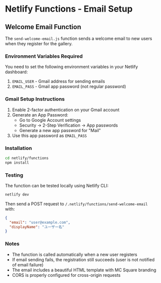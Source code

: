 # Netlify Functions - Email Setup

## Welcome Email Function

The `send-welcome-email.js` function sends a welcome email to new users when they register for the gallery.

### Environment Variables Required

You need to set the following environment variables in your Netlify dashboard:

1. `EMAIL_USER` - Gmail address for sending emails
2. `EMAIL_PASS` - Gmail app password (not regular password)

### Gmail Setup Instructions

1. Enable 2-factor authentication on your Gmail account
2. Generate an App Password:
   - Go to Google Account settings
   - Security → 2-Step Verification → App passwords
   - Generate a new app password for "Mail"
3. Use this app password as `EMAIL_PASS`

### Installation

```bash
cd netlify/functions
npm install
```

### Testing

The function can be tested locally using Netlify CLI:

```bash
netlify dev
```

Then send a POST request to `/.netlify/functions/send-welcome-email` with:

```json
{
  "email": "user@example.com",
  "displayName": "ユーザー名"
}
```

### Notes

- The function is called automatically when a new user registers
- If email sending fails, the registration still succeeds (user is not notified of email failure)
- The email includes a beautiful HTML template with MC Square branding
- CORS is properly configured for cross-origin requests 